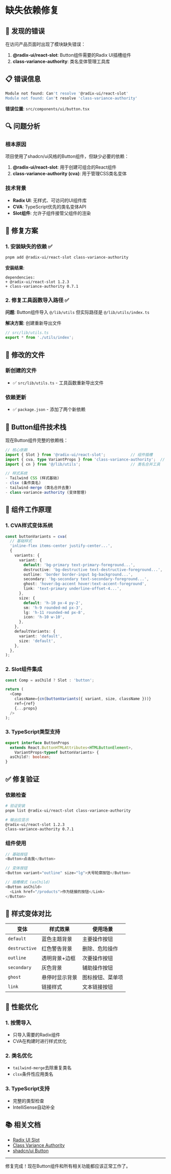 # 缺失依赖修复

## 🐛 发现的错误

在访问产品页面时出现了模块缺失错误：

1. **@radix-ui/react-slot**: Button组件需要的Radix UI插槽组件
2. **class-variance-authority**: 类名变体管理工具库

## 📋 错误信息

```bash
Module not found: Can't resolve '@radix-ui/react-slot'
Module not found: Can't resolve 'class-variance-authority'
```

**错误位置**: `src/components/ui/button.tsx`

## 🔍 问题分析

### 根本原因

项目使用了shadcn/ui风格的Button组件，但缺少必要的依赖：

1. **@radix-ui/react-slot**: 用于创建可组合的React组件
2. **class-variance-authority (cva)**: 用于管理CSS类名变体

### 技术背景

- **Radix UI**: 无样式、可访问的UI组件库
- **CVA**: TypeScript优先的类名变体API
- **Slot组件**: 允许子组件接管父组件的渲染

## 🔧 修复方案

### 1. 安装缺失的依赖 ✅

```bash
pnpm add @radix-ui/react-slot class-variance-authority
```

**安装结果**:

```
dependencies:
+ @radix-ui/react-slot 1.2.3
+ class-variance-authority 0.7.1
```

### 2. 修复工具函数导入路径 ✅

**问题**: Button组件导入 `@/lib/utils` 但实际路径是 `@/lib/utils/index.ts`

**解决方案**: 创建重新导出文件

```typescript
// src/lib/utils.ts
export * from './utils/index';
```

## 📁 修改的文件

### 新创建的文件

- ✅ `src/lib/utils.ts` - 工具函数重新导出文件

### 依赖更新

- ✅ `package.json` - 添加了两个新依赖

## 🎯 Button组件技术栈

现在Button组件完整的依赖栈：

```typescript
// 核心依赖
import { Slot } from '@radix-ui/react-slot';           // 组件插槽
import { cva, type VariantProps } from 'class-variance-authority';  // 样式变体
import { cn } from '@/lib/utils';                      // 类名合并工具

// 样式系统
- Tailwind CSS (样式基础)
- clsx (条件类名)
- tailwind-merge (类名合并去重)
- class-variance-authority (变体管理)
```

## 🔄 组件工作原理

### 1. CVA样式变体系统

```typescript
const buttonVariants = cva(
  // 基础样式
  'inline-flex items-center justify-center...',
  {
    variants: {
      variant: {
        default: 'bg-primary text-primary-foreground...',
        destructive: 'bg-destructive text-destructive-foreground...',
        outline: 'border border-input bg-background...',
        secondary: 'bg-secondary text-secondary-foreground...',
        ghost: 'hover:bg-accent hover:text-accent-foreground',
        link: 'text-primary underline-offset-4...',
      },
      size: {
        default: 'h-10 px-4 py-2',
        sm: 'h-9 rounded-md px-3',
        lg: 'h-11 rounded-md px-8',
        icon: 'h-10 w-10',
      },
    },
    defaultVariants: {
      variant: 'default',
      size: 'default',
    },
  },
);
```

### 2. Slot组件集成

```typescript
const Comp = asChild ? Slot : 'button';

return (
  <Comp
    className={cn(buttonVariants({ variant, size, className }))}
    ref={ref}
    {...props}
  />
);
```

### 3. TypeScript类型支持

```typescript
export interface ButtonProps
  extends React.ButtonHTMLAttributes<HTMLButtonElement>,
    VariantProps<typeof buttonVariants> {
  asChild?: boolean;
}
```

## ✅ 修复验证

### 依赖检查

```bash
# 验证安装
pnpm list @radix-ui/react-slot class-variance-authority

# 输出应显示
@radix-ui/react-slot 1.2.3
class-variance-authority 0.7.1
```

### 组件使用

```typescript
// 基础按钮
<Button>点击我</Button>

// 变体按钮
<Button variant="outline" size="lg">大号轮廓按钮</Button>

// 插槽模式 (asChild)
<Button asChild>
  <Link href="/products">作为链接的按钮</Link>
</Button>
```

## 🎨 样式变体对比

| 变体          | 样式效果       | 使用场景         |
| ------------- | -------------- | ---------------- |
| `default`     | 蓝色主题背景   | 主要操作按钮     |
| `destructive` | 红色警告背景   | 删除、危险操作   |
| `outline`     | 透明背景+边框  | 次要操作按钮     |
| `secondary`   | 灰色背景       | 辅助操作按钮     |
| `ghost`       | 悬停时显示背景 | 图标按钮、菜单项 |
| `link`        | 链接样式       | 文本链接按钮     |

## 🚀 性能优化

### 1. 按需导入

- 只导入需要的Radix组件
- CVA在构建时进行样式优化

### 2. 类名优化

- `tailwind-merge`去除重复类名
- `clsx`条件性应用类名

### 3. TypeScript支持

- 完整的类型检查
- IntelliSense自动补全

## 📚 相关文档

- [Radix UI Slot](https://www.radix-ui.com/docs/primitives/utilities/slot)
- [Class Variance Authority](https://cva.style/docs)
- [shadcn/ui Button](https://ui.shadcn.com/docs/components/button)

---

修复完成！现在Button组件和所有相关功能都应该正常工作了。
